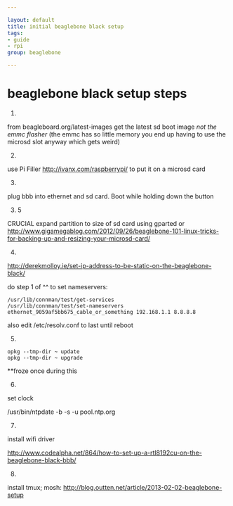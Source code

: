 ```yaml
---

layout: default
title: initial beaglebone black setup
tags:
- guide
- rpi
group: beaglebone

---
```


#	beaglebone black setup steps

1.	

from beagleboard.org/latest-images get the latest sd boot image *not the emmc flasher* (the emmc has so little memory you end up having to use the microsd slot anyway which gets weird)

2.

use Pi Filler http://ivanx.com/raspberrypi/ to put it on a microsd card

3.

plug bbb into ethernet and sd card. Boot while holding down the button 

3. 5

CRUCIAL expand partition to size of sd card using gparted or http://www.gigamegablog.com/2012/09/26/beaglebone-101-linux-tricks-for-backing-up-and-resizing-your-microsd-card/

4.

http://derekmolloy.ie/set-ip-address-to-be-static-on-the-beaglebone-black/

do step 1 of ^^ to set nameservers:

	/usr/lib/connman/test/get-services
	/usr/lib/connman/test/set-nameservers ethernet_9059af5bb675_cable_or_something 192.168.1.1 8.8.8.8

also edit /etc/resolv.conf to last until reboot

5.

	opkg --tmp-dir ~ update
	opkg --tmp-dir ~ upgrade

**froze once during this

6.

set clock

/usr/bin/ntpdate -b -s -u pool.ntp.org

7.

install wifi driver

http://www.codealpha.net/864/how-to-set-up-a-rtl8192cu-on-the-beaglebone-black-bbb/

8.

install tmux; mosh: http://blog.outten.net/article/2013-02-02-beaglebone-setup